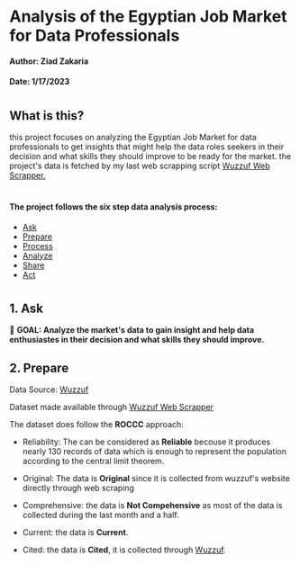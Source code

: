 # Analysis of the Egyptian Job Market for Data Professionals
#### Author: **Ziad Zakaria** 
#### Date: **1/17/2023**
#

## What is this?
this project focuses on analyzing the Egyptian Job Market for data professionals to get insights that might help the data roles seekers in their decision and what skills they should improve to be ready for the market. the project's data is fetched by my last web scrapping script [Wuzzuf Web Scrapper.
](https://github.com/ziad0x0f/Wuzzuf-Web-Scraper) 

#

#### The project follows the six step data analysis process: ####

* [Ask](#1-ask)
* [Prepare](#2-prepare)
* [Process](#3-process)
* [Analyze](#4-analyze)
* [Share](#5-share)
* [Act](#6-act)
#



## 1. Ask
:red_circle: **GOAL: Analyze the market's data to gain insight and help data enthusiastes in their decision and what skills they should improve.**


## 2. Prepare 
Data Source: [Wuzzuf](https://wuzzuf.net/jobs/egypt)

Dataset made available through [Wuzzuf Web Scrapper
](https://github.com/ziad0x0f/Wuzzuf-Web-Scraper) 

The dataset does follow the **ROCCC** approach:
- Reliability: The can be considered as **Reliable** becouse it produces nearly 130 records of data which is enough to represent the population according to the central limit theorem.  

- Original: The data is **Original** since it is collected from wuzzuf's website directly through web scraping
- Comprehensive: the data is **Not Compehensive** as most of the data is collected during the last month and a half.
- Current:  the data is **Current**. 
- Cited: the data is **Cited**, it is collected through [Wuzzuf](https://wuzzuf.net/jobs/egypt).
#
